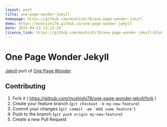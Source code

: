 ```yaml
---
layout: post
title: one-page-wonder-jekyll
homepage: https://github.com/mushishi78/one-page-wonder-jekyll
demo: https://mushishi78.github.io/one-page-wonder-jekyll
date: 2015-04-22 13:12:24
licence_link: https://github.com/mushishi78/one-page-wonder-jekyll/blob/gh-pages/LICENSE.txt
---
```

# One Page Wonder Jekyll

[Jekyll](https://github.com/jekyll/jekyll) port of [One Page Wonder](https://github.com/IronSummitMedia/startbootstrap-one-page-wonder).

## Contributing

1. Fork it ( https://github.com/mushishi78/one-page-wonder-jekyll/fork )
2. Create your feature branch (`git checkout -b my-new-feature`)
3. Commit your changes (`git commit -am 'Add some feature'`)
4. Push to the branch (`git push origin my-new-feature`)
5. Create a new Pull Request


